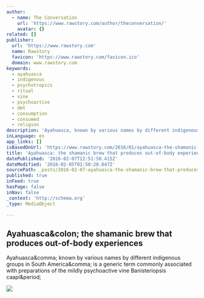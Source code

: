 ```yaml
---
author:
  - name: The Conversation
    url: 'https://www.rawstory.com/author/theconversation/'
    avatar: {}
related: []
publisher:
  url: 'https://www.rawstory.com'
  name: Rawstory
  favicon: 'https://www.rawstory.com/favicon.ico'
  domain: www.rawstory.com
keywords:
  - ayahuasca
  - indigenous
  - psychotropics
  - ritual
  - vine
  - psychoactive
  - dmt
  - consumption
  - consumed
  - religion
description: 'Ayahuasca, known by various names by different indigenous groups in South America, is a generic term commonly associated with preparations of the mildly psychoactive vine Banisteriopsis caapi.'
inLanguage: en
app_links: []
isBasedOnUrl: 'https://www.rawstory.com/2016/01/ayahuasca-the-shamanic-brew-that-produces-out-of-body-experiences/'
title: 'Ayahuasca: the shamanic brew that produces out-of-body experiences'
datePublished: '2016-02-07T12:51:50.415Z'
dateModified: '2016-02-05T01:50:20.047Z'
sourcePath: _posts/2016-02-07-ayahuasca-the-shamanic-brew-that-produces-out-of-body-exper.md
published: true
inFeed: true
hasPage: false
inNav: false
_context: 'http://schema.org'
_type: MediaObject

---
```

<article style=""><h1>Ayahuasca&amp;colon; the shamanic brew that produces out-of-body experiences</h1><p>Ayahuasca&amp;comma; known by various names by different indigenous groups in South America&amp;comma; is a generic term commonly associated with preparations of the mildly psychoactive vine Banisteriopsis caapi&amp;period;</p><img src="https://62e528761d0685343e1c-f3d1b99a743ffa4142d9d7f1978d9686.ssl.cf2.rackcdn.com/files/107538/width668/image-20160107-13980-iqtapd.jpg" /></article>